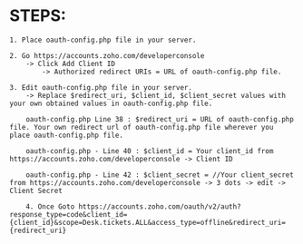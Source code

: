 STEPS:
======
	
	1. Place oauth-config.php file in your server.

	2. Go https://accounts.zoho.com/developerconsole
		-> Click Add Client ID
			-> Authorized redirect URIs = URL of oauth-config.php file.

	3. Edit oauth-config.php file in your server.
		-> Replace $redirect_uri, $client_id, $client_secret values with your own obtained values in oauth-config.php file.
		
		oauth-config.php Line 38 : $redirect_uri = URL of oauth-config.php file. Your own redirect url of oauth-config.php file wherever you place oauth-config.php file.
	
		oauth-config.php - Line 40 : $client_id = Your client_id from https://accounts.zoho.com/developerconsole -> Client ID
			
		oauth-config.php - Line 42 : $client_secret = //Your client_secret from https://accounts.zoho.com/developerconsole -> 3 dots -> edit -> Client Secret

		4. Once Goto https://accounts.zoho.com/oauth/v2/auth?response_type=code&client_id={client_id}&scope=Desk.tickets.ALL&access_type=offline&redirect_uri={redirect_uri}
